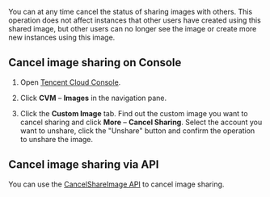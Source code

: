You can at any time cancel the status of sharing images with others. This operation does not affect instances that other users have created using this shared image, but other users can no longer see the image or create more new instances using this image.

## Cancel image sharing on Console
1) Open [Tencent Cloud Console](https://console.cloud.tencent.com).

2) Click **CVM** – **Images** in the navigation pane.

3) Click the **Custom Image** tab. Find out the custom image you want to cancel sharing and click **More** – **Cancel Sharing**. Select the account you want to unshare, click the "Unshare" button and confirm the operation to unshare the image.

## Cancel image sharing via API
You can use the [CancelShareImage API](https://intl.cloud.tencent.com/doc/api/229/2390) to cancel image sharing.
